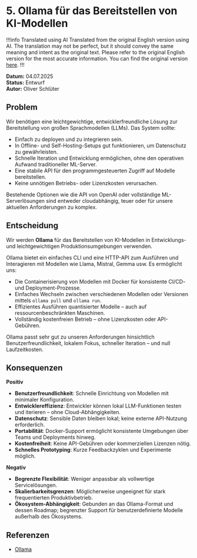 # 5. Ollama für das Bereitstellen von KI-Modellen

!!!info Translated using AI
Translated from the original English version using AI.
The translation may not be perfect, but it should convey the same meaning and intent as the original text.
Please refer to the original English version for the most accurate information.
You can find the original version [here](../english/adr-005.md).
!!!

**Datum:** 04.07.2025  
**Status:** Entwurf  
**Autor:** Oliver Schlüter

## Problem

Wir benötigen eine leichtgewichtige, entwicklerfreundliche Lösung zur Bereitstellung von großen Sprachmodellen (LLMs). Das System sollte:

- Einfach zu deployen und zu integrieren sein.
- In Offline- und Self-Hosting-Setups gut funktionieren, um Datenschutz zu gewährleisten.
- Schnelle Iteration und Entwicklung ermöglichen, ohne den operativen Aufwand traditioneller ML-Server.
- Eine stabile API für den programmgesteuerten Zugriff auf Modelle bereitstellen.
- Keine unnötigen Betriebs- oder Lizenzkosten verursachen.

Bestehende Optionen wie die API von OpenAI oder vollständige ML-Serverlösungen sind entweder cloudabhängig, teuer oder für unsere aktuellen Anforderungen zu komplex.

## Entscheidung

Wir werden **Ollama** für das Bereitstellen von KI-Modellen in Entwicklungs- und leichtgewichtigen Produktionsumgebungen verwenden.

Ollama bietet ein einfaches CLI und eine HTTP-API zum Ausführen und Interagieren mit Modellen wie Llama, Mistral, Gemma usw. Es ermöglicht uns:

- Die Containerisierung von Modellen mit Docker für konsistente CI/CD- und Deployment-Prozesse.
- Einfaches Wechseln zwischen verschiedenen Modellen oder Versionen mittels `ollama pull` und `ollama run`.
- Effizientes Ausführen quantisierter Modelle – auch auf ressourcenbeschränkten Maschinen.
- Vollständig kostenfreien Betrieb – ohne Lizenzkosten oder API-Gebühren.

Ollama passt sehr gut zu unseren Anforderungen hinsichtlich Benutzerfreundlichkeit, lokalem Fokus, schneller Iteration – und null Laufzeitkosten.

## Konsequenzen

**Positiv**

- **Benutzerfreundlichkeit**: Schnelle Einrichtung von Modellen mit minimaler Konfiguration.
- **Entwicklereffizienz**: Entwickler können lokal LLM-Funktionen testen und iterieren – ohne Cloud-Abhängigkeiten.
- **Datenschutz**: Sensible Daten bleiben lokal; keine externe API-Nutzung erforderlich.
- **Portabilität**: Docker-Support ermöglicht konsistente Umgebungen über Teams und Deployments hinweg.
- **Kostenfreiheit**: Keine API-Gebühren oder kommerziellen Lizenzen nötig.
- **Schnelles Prototyping**: Kurze Feedbackzyklen und Experimente möglich.

**Negativ**

- **Begrenzte Flexibilität**: Weniger anpassbar als vollwertige Servicelösungen.
- **Skalierbarkeitsgrenzen**: Möglicherweise ungeeignet für stark frequentierten Produktivbetrieb.
- **Ökosystem-Abhängigkeit**: Gebunden an das Ollama-Format und dessen Roadmap; begrenzter Support für benutzerdefinierte Modelle außerhalb des Ökosystems.

## Referenzen

- [Ollama](https://ollama.com/)